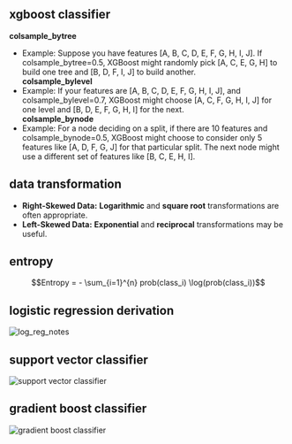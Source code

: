 ## xgboost classifier
**colsample_bytree** <br>
-  Example: Suppose you have features [A, B, C, D, E, F, G, H, I, J]. If colsample_bytree=0.5, XGBoost might randomly pick [A, C, E, G, H] to build one tree and [B, D, F, I, J] to build another.<br>
**colsample_bylevel** <br>
- Example: If your features are [A, B, C, D, E, F, G, H, I, J], and colsample_bylevel=0.7, XGBoost might choose [A, C, F, G, H, I, J] for one level and [B, D, E, F, G, H, I] for the next.<br>
**colsample_bynode** <br>
- Example: For a node deciding on a split, if there are 10 features and colsample_bynode=0.5, XGBoost might choose to consider only 5 features like [A, D, F, G, J] for that particular split. The next node might use a different set of features like [B, C, E, H, I].<br>

## data transformation
* **Right-Skewed Data:** **Logarithmic** and **square root** transformations are often appropriate.
* **Left-Skewed Data:** **Exponential** and **reciprocal** transformations may be useful.
## entropy
$$Entropy = - \sum_{i=1}^{n} prob(class_i) \log(prob(class_i))$$
## logistic regression derivation
![log_reg_notes](https://github.com/SHRIDHARKN/data_science/assets/74343939/81cbc9ae-95c8-456f-8762-3a1453d8577d)
## support vector classifier
![support vector classifier](https://github.com/SHRIDHARKN/data_science/assets/74343939/c5f79abe-81cc-4605-a923-a5a80b6b9f3c)
## gradient boost classifier
![gradient boost classifier](https://github.com/SHRIDHARKN/data_science/assets/74343939/967c09a0-13ac-424b-bb62-b2e9e9c38164)

